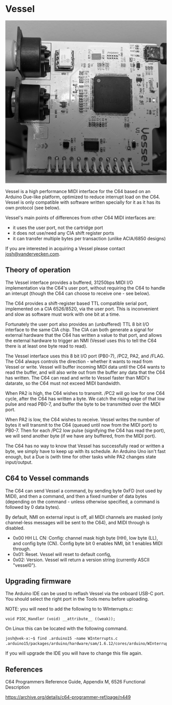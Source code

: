 Vessel
======

![alt text](vessel.jpg)

Vessel is a high performance MIDI interface for the C64 based on an
Arduino Due-like platform, optimized to reduce interrupt load on the
C64.  Vessel is only compatible with software written specially for it
as it has its own protocol (see below).

Vessel's main points of differences from other C64 MIDI interfaces are:

* it uses the user port, not the cartridge port
* it does not use/need any CIA shift register ports
* it can transfer multiple bytes per transaction (unlike ACIA/6850 designs)

If you are interested in acquiring a Vessel please contact josh@vandervecken.com.


Theory of operation
-------------------

The Vessel interface provides a buffered, 31250bps MIDI I/O
implementation via the C64's user port, without requiring the
C64 to handle an interupt (though the C64 can choose to receive
one - see below).

The C64 provides a shift-register based TTL compatible serial port,
implemented on a CIA 6526/8520, via the user port. This is
inconvenient and slow as software must work with one bit at a time.

Fortunately the user port also provides an (unbuffered) TTL 8 bit I/O
interface to the same CIA chip. The CIA can both generate a signal for
external hardware that the C64 has written a value to that port, and
allows the external hardware to trigger an NMI (Vessel uses this to tell
the C64 there is at least one byte read to read). 

The Vessel interface uses this 8 bit I/O port (PB0-7), /PC2, PA2, and /FLAG. 
The C64 always controls the direction - whether it wants to read
from Vessel or write. Vessel will buffer incoming MIDI data until the
C64 wants to read the buffer, and will also write out from the buffer
any data that the C64 has written. The C64 can read and write to
Vessel faster than MIDI's datarate, so the C64 must not exceed MIDI
bandwidth.

When PA2 is high, the C64 wishes to transmit. /PC2 will go low for one
C64 cycle, after the C64 has written a byte. We catch the rising edge
of that low pulse and read PB0-7, and buffer the byte to be transmitted
over the MIDI port.

When PA2 is low, the C64 wishes to receive. Vessel writes the number
of bytes it will transmit to the C64 (queued until now from the MIDI
port) to PB0-7.  Then for each /PC2 low pulse (signifying the C64 has
read the port), we will send another byte (if we have any buffered,
from the MIDI port).

The C64 has no way to know that Vessel has successfully read or
written a byte, we simply have to keep up with its schedule. An
Arduino Uno isn't fast enough, but a Due is (with time for other tasks
while PA2 changes state input/output.


C64 to Vessel commands
----------------------

The C64 can send Vessel a command, by sending byte 0xFD (not used by MIDI),
and then a command, and then a fixed number of data bytes (depending on the
command - unless otherwise specified, a command is followed by 0 data bytes).

By default, NMI on external input is off, all MIDI channels are masked (only
channel-less messages will be sent to the C64), and MIDI through is disabled.

* 0x00 HH LL CN: Config: channel mask high byte (HH), low byte (LL), and config byte (CN). Config byte bit 0 enables NMI, bit 1 enables MIDI through.
* 0x01: Reset. Vessel will reset to default config,
* 0x02: Version. Vessel will return a version string (currently ASCII "vessel0").


Upgrading firmware
------------------

The Arduino IDE can be used to reflash Vessel via the onboard USB-C port.
You should select the right port in the Tools menu before uploading.

NOTE: you will need to add the following to to WInterrupts.c:

    void PIOC_Handler (void) __attribute__ ((weak));

On Linux this can be located with the following command.

    josh@vek-x:~$ find .arduino15 -name WInterrupts.c
    .arduino15/packages/arduino/hardware/sam/1.6.12/cores/arduino/WInterrupts.c

If you will upgrade the IDE you will have to change this file again.


References
----------

C64 Programmers Reference Guide, Appendix M, 6526 Functional Description

https://archive.org/details/c64-programmer-ref/page/n449

